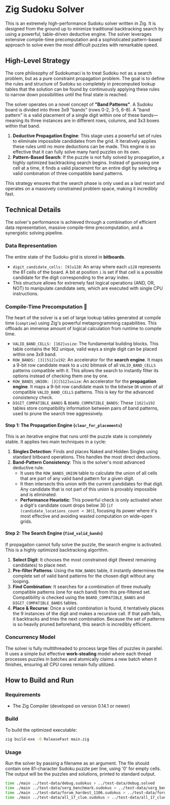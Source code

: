 # Zig Sudoku Solver

This is an extremely high-performance Sudoku solver written in Zig. It is designed from the ground up to minimize traditional backtracking search by using a powerful, table-driven deductive engine. The solver leverages extensive compile-time precomputation and a sophisticated pattern-based approach to solve even the most difficult puzzles with remarkable speed.

## High-Level Strategy

The core philosophy of Sudokumaci is to treat Sudoku not as a search problem, but as a pure constraint propagation problem. The goal is to define the rules and structure of Sudoku so completely in precomputed lookup tables that the solution can be found by continuously applying these rules to narrow down possibilities until the final state is reached.

The solver operates on a novel concept of **"Band Patterns"**. A Sudoku board is divided into three 3x9 "bands" (rows 0-2, 3-5, 6-8). A "band pattern" is a valid placement of a single digit within one of these bands—meaning its three instances are in different rows, columns, and 3x3 boxes within that band.

1.  **Deductive Propagation Engine**: This stage uses a powerful set of rules to eliminate impossible candidates from the grid. It iteratively applies these rules until no more deductions can be made. This engine is so effective that it can fully solve many hard puzzles on its own.
2.  **Pattern-Based Search**: If the puzzle is not fully solved by propagation, a highly optimized backtracking search begins. Instead of guessing one cell at a time, it finds a valid placement for an entire digit by selecting a valid combination of three compatible band patterns.

This strategy ensures that the search phase is only used as a last resort and operates on a massively constrained problem space, making it incredibly fast.

## Technical Details

The solver's performance is achieved through a combination of efficient data representation, massive compile-time precomputation, and a synergistic solving pipeline.

### Data Representation

The entire state of the Sudoku grid is stored in **bitboards**.

- `digit_candidate_cells: [9]u128`: An array where each `u128` represents the 81 cells of the board. A bit at position `i` is set if that cell is a possible candidate for the digit corresponding to the array index.
- This structure allows for extremely fast logical operations (AND, OR, NOT) to manipulate candidate sets, which are executed with single CPU instructions.

### Compile-Time Precomputation 🧠

The heart of the solver is a set of large lookup tables generated at compile time (`comptime`) using Zig's powerful metaprogramming capabilities. This offloads an immense amount of logical calculation from runtime to compile time.

- `VALID_BAND_CELLS: [162]usize`: The fundamental building blocks. This table contains the 162 unique, valid ways a single digit can be placed within one 3x9 band.
- `ROW_BANDS: [3][512]u192`: An accelerator for the **search engine**. It maps a 9-bit row candidate mask to a `u192` bitmask of all `VALID_BAND_CELLS` patterns compatible with it. This allows the search to instantly filter its options instead of checking them one by one.
- `ROW_BANDS_UNION: [3][512]usize`: An accelerator for the **propagation engine**. It maps a 9-bit row candidate mask to the bitwise `OR` union of all compatible `VALID_BAND_CELLS` patterns. This is key for the advanced consistency check.
- `DIGIT_COMPATIBLE_BANDS` & `BOARD_COMPATIBLE_BANDS`: These `[162]u192` tables store compatibility information between pairs of band patterns, used to prune the search tree aggressively.

#### **Step 1: The Propagation Engine (`clear_for_placements`)**

This is an iterative engine that runs until the puzzle state is completely stable. It applies two main techniques in a cycle:

1.  **Singles Detection**: Finds and places Naked and Hidden Singles using standard bitboard operations. This handles the most direct deductions.
2.  **Band-Pattern Consistency**: This is the solver's most advanced deductive rule.
    - It uses the `ROW_BANDS_UNION` table to calculate the union of all cells that are part of any valid band pattern for a given digit.
    - It then intersects this union with the current candidates for that digit. Any candidate that is not part of this union is provably impossible and is eliminated.
    - **Performance Heuristic**: This powerful check is only activated when a digit's candidate count drops below 30 (`if (candidate_locations_count < 30)`), focusing its power where it's most effective and avoiding wasted computation on wide-open grids.

#### **Step 2: The Search Engine (`find_valid_bands`)**

If propagation cannot fully solve the puzzle, the search engine is activated. This is a highly optimized backtracking algorithm.

1.  **Select Digit**: It chooses the most constrained digit (fewest remaining candidates) to place next.
2.  **Pre-filter Patterns**: Using the `ROW_BANDS` table, it instantly determines the complete set of valid band patterns for the chosen digit without any looping.
3.  **Find Combination**: It searches for a combination of three mutually compatible patterns (one for each band) from this pre-filtered set. Compatibility is checked using the `BOARD_COMPATIBLE_BANDS` and `DIGIT_COMPATIBLE_BANDS` tables.
4.  **Place & Recurse**: Once a valid combination is found, it tentatively places the 9 instances of the digit and makes a recursive call. If that path fails, it backtracks and tries the next combination. Because the set of patterns is so heavily pruned beforehand, this search is incredibly efficient.

### Concurrency Model

The solver is fully multithreaded to process large files of puzzles in parallel. It uses a simple but effective **work-stealing** model where each thread processes puzzles in batches and atomically claims a new batch when it finishes, ensuring all CPU cores remain fully utilized.

## How to Build and Run

### Requirements
- The Zig Compiler (developed on version 0.14.1 or newer)

### Build

To build the optimized executable:

```sh
zig build-exe -O ReleaseFast main.zig
```

### Usage

Run the solver by passing a filename as an argument. The file should contain one 81-character Sudoku puzzle per line, using '0' for empty cells. The output will be the puzzles and solutions, printed to standard output.

```sh
time ./main ../test-data/debug.sudokus > ../test-data/debug.solved
time ./main ../test-data/serg_benchmark.sudokus > ../test-data/serg_benchmark.solved
time ./main ../test-data/forum_hardest_1106.sudokus > ../test-data/forum_hardest_1106.solved
time ./main ../test-data/all_17_clue.sudokus > ../test-data/all_17_clue.solved
```

